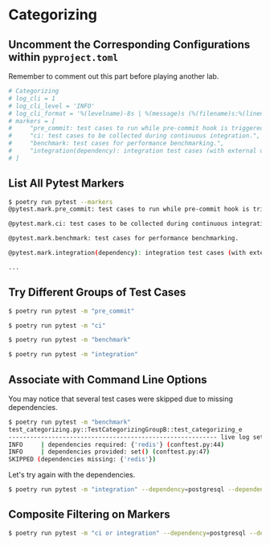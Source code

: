 # Categorizing

## Uncomment the Corresponding Configurations within `pyproject.toml`
Remember to comment out this part before playing another lab.
```toml
# Categorizing
# log_cli = 1
# log_cli_level = 'INFO'
# log_cli_format = '%(levelname)-8s | %(message)s (%(filename)s:%(lineno)s)'
# markers = [
#     "pre_commit: test cases to run while pre-commit hook is triggered.",
#     "ci: test cases to be collected during continuous integration.",
#     "benchmark: test cases for performance benchmarking.",
#     "integration(dependency): integration test cases (with external dependencies).",
# ]
```

## List All Pytest Markers
```bash
$ poetry run pytest --markers
@pytest.mark.pre_commit: test cases to run while pre-commit hook is triggered.

@pytest.mark.ci: test cases to be collected during continuous integration.

@pytest.mark.benchmark: test cases for performance benchmarking.

@pytest.mark.integration(dependency): integration test cases (with external dependencies).

...
```

## Try Different Groups of Test Cases
```bash
$ poetry run pytest -m "pre_commit"
```
```bash
$ poetry run pytest -m "ci"
```
```bash
$ poetry run pytest -m "benchmark"
```
```bash
$ poetry run pytest -m "integration"
```

## Associate with Command Line Options
You may notice that several test cases were skipped due to missing dependencies.
```bash
$ poetry run pytest -m "benchmark"
test_categorizing.py::TestCategorizingGroupB::test_categorizing_e 
---------------------------------------------------------- live log setup ----------------------------------------------------------
INFO     | dependencies required: {'redis'} (conftest.py:44)
INFO     | dependencies provided: set() (conftest.py:47)
SKIPPED (dependencies missing: {'redis'})
```

Let's try again with the dependencies.
```bash
$ poetry run pytest -m "integration" --dependency=postgresql --dependency=redis
```

## Composite Filtering on Markers
```bash
$ poetry run pytest -m "ci or integration" --dependency=postgresql --dependency=redis
```